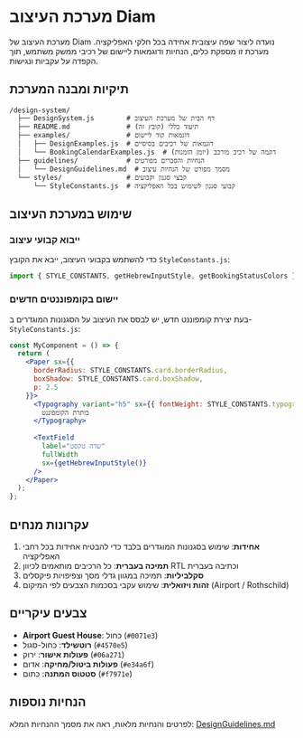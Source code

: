 # מערכת העיצוב Diam

מערכת העיצוב של Diam נועדה ליצור שפה עיצובית אחידה בכל חלקי האפליקציה. מערכת זו מספקת כלים, הנחיות ודוגמאות ליישום של רכיבי ממשק משתמש, תוך הקפדה על עקביות ונגישות.

## תיקיות ומבנה המערכת

```
/design-system/
  ├── DesignSystem.js        # דף הבית של מערכת העיצוב
  ├── README.md              # תיעוד כללי (קובץ זה)
  ├── examples/              # דוגמאות קוד ליישום
  │   ├── DesignExamples.js  # דוגמאות של רכיבים בסיסיים
  │   └── BookingCalendarExamples.js  # דוגמה של רכיב מורכב (יומן הזמנות)
  ├── guidelines/            # הנחיות והסברים מפורטים
  │   └── DesignGuidelines.md  # מסמך מפורט של הנחיות עיצוב
  └── styles/                # קבצי סגנון וקבועים
      └── StyleConstants.js  # קבועי סגנון לשימוש בכל האפליקציה
```

## שימוש במערכת העיצוב

### ייבוא קבועי עיצוב

כדי להשתמש בקבועי העיצוב, ייבא את הקובץ `StyleConstants.js`:

```jsx
import { STYLE_CONSTANTS, getHebrewInputStyle, getBookingStatusColors } from '../design-system/styles/StyleConstants';
```

### יישום בקומפוננטים חדשים

בעת יצירת קומפוננט חדש, יש לבסס את העיצוב על הסגנונות המוגדרים ב-`StyleConstants.js`:

```jsx
const MyComponent = () => {
  return (
    <Paper sx={{ 
      borderRadius: STYLE_CONSTANTS.card.borderRadius,
      boxShadow: STYLE_CONSTANTS.card.boxShadow,
      p: 2.5
    }}>
      <Typography variant="h5" sx={{ fontWeight: STYLE_CONSTANTS.typography.fontWeights.medium }}>
        כותרת הקומפוננט
      </Typography>
      
      <TextField
        label="שדה טקסט"
        fullWidth
        sx={getHebrewInputStyle()}
      />
    </Paper>
  );
};
```

## עקרונות מנחים

1. **אחידות**: שימוש בסגנונות המוגדרים בלבד כדי להבטיח אחידות בכל רחבי האפליקציה
2. **תמיכה בעברית**: כל הרכיבים מותאמים לכיוון RTL וכתיבה בעברית
3. **סקלביליות**: תמיכה במגוון גדלי מסך וצפיפויות פיקסלים
4. **זהות ויזואלית**: שימוש עקבי בסכמות הצבעים לפי המיקום (Airport / Rothschild)

## צבעים עיקריים

- **Airport Guest House**: כחול (`#0071e3`)
- **רוטשילד**: כחול-סגול (`#4570e5`)
- **פעולות אישור**: ירוק (`#06a271`)
- **פעולות ביטול/מחיקה**: אדום (`#e34a6f`)
- **סטטוס המתנה**: כתום (`#f7971e`)

## הנחיות נוספות

לפרטים והנחיות מלאות, ראה את מסמך ההנחיות המלא: [DesignGuidelines.md](./guidelines/DesignGuidelines.md) 